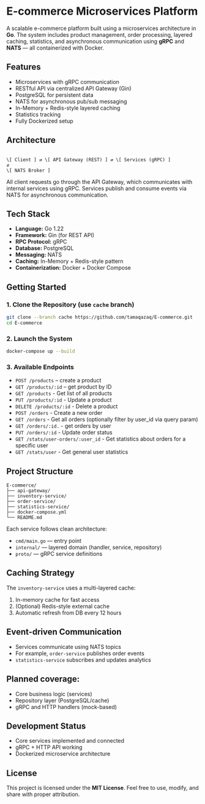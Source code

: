 # E-commerce Microservices Platform

A scalable e-commerce platform built using a microservices architecture in **Go**. The system includes product management, order processing, layered caching, statistics, and asynchronous communication using **gRPC** and **NATS** — all containerized with Docker.

## Features

- Microservices with gRPC communication  
- RESTful API via centralized API Gateway (Gin)  
- PostgreSQL for persistent data  
- NATS for asynchronous pub/sub messaging  
- In-Memory + Redis-style layered caching  
- Statistics tracking  
- Fully Dockerized setup


## Architecture

```

\[ Client ] ⇄ \[ API Gateway (REST) ] ⇄ \[ Services (gRPC) ]
⇵
\[ NATS Broker ]

````

All client requests go through the API Gateway, which communicates with internal services using gRPC. Services publish and consume events via NATS for asynchronous communication.

## Tech Stack

- **Language:** Go 1.22  
- **Framework:** Gin (for REST API)  
- **RPC Protocol:** gRPC  
- **Database:** PostgreSQL  
- **Messaging:** NATS  
- **Caching:** In-Memory + Redis-style pattern  
- **Containerization:** Docker + Docker Compose  

## Getting Started

### 1. Clone the Repository (use `cache` branch)
```bash
git clone --branch cache https://github.com/tamaqazaq/E-commerce.git
cd E-commerce
````

### 2. Launch the System

```bash
docker-compose up --build
```

### 3. Available Endpoints

* `POST /products` – create a product
* `GET /products/:id` – get product by ID 
* `GET /products` - Get list of all products
* `PUT /products/:id` - Update a product
* `DELETE /products/:id` - Delete a product
* `POST /orders` - Create a new order
* `GET /orders` - Get all orders (optionally filter by user_id via query param)
* `GET /orders/:id.` - get orders by user
* `PUT /orders/:id` - Update order status
* `GET /stats/user-orders/:user_id` - Get statistics about orders for a specific user
* `GET /stats/user` - Get general user statistics

## Project Structure

```
E-commerce/
├── api-gateway/
├── inventory-service/
├── order-service/
├── statistics-service/
├── docker-compose.yml
└── README.md
```

Each service follows clean architecture:

* `cmd/main.go` — entry point
* `internal/` — layered domain (handler, service, repository)
* `proto/` — gRPC service definitions

## Caching Strategy

The `inventory-service` uses a multi-layered cache:

1. In-memory cache for fast access
2. (Optional) Redis-style external cache
3. Automatic refresh from DB every 12 hours

## Event-driven Communication

* Services communicate using NATS topics
* For example, `order-service` publishes order events
* `statistics-service` subscribes and updates analytics

## Planned coverage:

* Core business logic (services)
* Repository layer (PostgreSQL/cache)
* gRPC and HTTP handlers (mock-based)


## Development Status

* Core services implemented and connected
* gRPC + HTTP API working
* Dockerized microservice architecture

## License

This project is licensed under the **MIT License**.
Feel free to use, modify, and share with proper attribution.

